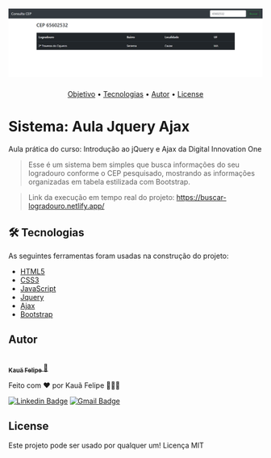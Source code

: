 <h1 align="center">
  <img alt="AulaJqueryAjax" title="Aula Jquery Ajax" src="./screenshots/aula-jquery-ajax.png" />
</h1>

<p align="center">
  <a href="#objetivo">Objetivo</a> • 
  <a href="#tecnologias">Tecnologias</a> • 
  <a href="#autor">Autor</a> • 
  <a href="#license">License</a>
</p>

<h1 id="objetivo"> Sistema: Aula Jquery Ajax </h1>

Aula prática do curso: Introdução ao jQuery e Ajax da Digital Innovation One
> Esse é um sistema bem simples que busca informações do seu logradouro conforme o CEP pesquisado, mostrando as informações organizadas em tabela estilizada com Bootstrap.

> Link da execução em tempo real do projeto: <a href="https://buscar-logradouro.netlify.app/" target="_blank">https://buscar-logradouro.netlify.app/</a>

<h2 id="tecnologias"> 🛠 Tecnologias </h2>

As seguintes ferramentas foram usadas na construção do projeto:

- [HTML5](https://www.w3schools.com/html/)
- [CSS3](https://www.w3schools.com/Css/)
- [JavaScript](https://www.javascript.com/)
- [Jquery](https://jquery.com/)
- [Ajax](https://www.w3schools.com/xml/ajax_intro.asp)
- [Bootstrap](https://getbootstrap.com/)

## Autor

<a href="https://github.com/Kaua-Felipe">
 <img style="border-radius: 50%;" src="https://avatars.githubusercontent.com/u/77859729?v=4" width="100px;" alt=""/>
 <br />
 <sub>
   <b>Kauã Felipe</b>
 </sub>
</a> 
<a href="https://github.com/Kaua-Felipe" title="User Kauã Github">🚀</a>


Feito com ❤️ por Kauã Felipe 🚀🚀🚀

[![Linkedin Badge](https://img.shields.io/badge/-Kaua-Felipe?style=flat-square&logo=Linkedin&logoColor=white&link=https://www.linkedin.com/in/kau%C3%A3-f-a349571b9/)](https://www.linkedin.com/in/kau%C3%A3-f-a349571b9/) 
[![Gmail Badge](https://img.shields.io/badge/-kauafelipeoficial191@gmail.com-c14438?style=flat-square&logo=Gmail&logoColor=white&link=mailto:kauafelipeoficial191@gmail.com)](mailto:kauafelipeoficial191@gmail.com)

## License
Este projeto pode ser usado por qualquer um! Licença MIT‎
